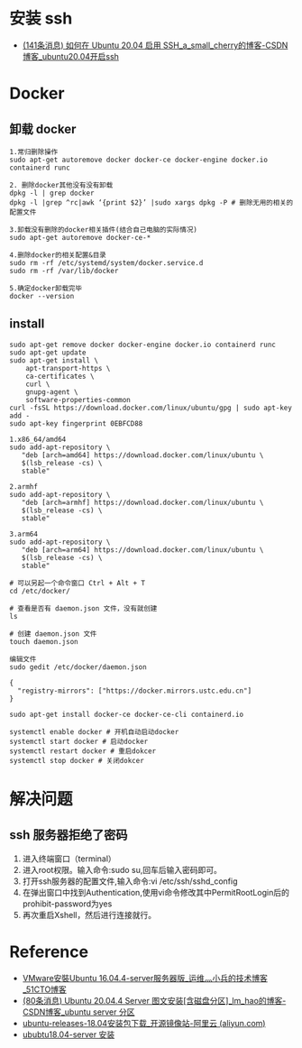 # 安装 ssh
- [(141条消息) 如何在 Ubuntu 20.04 启用 SSH_a_small_cherry的博客-CSDN博客_ubuntu20.04开启ssh](https://blog.csdn.net/a_small_cherry/article/details/122933107?ops_request_misc=%257B%2522request%255Fid%2522%253A%2522166635746616781432976467%2522%252C%2522scm%2522%253A%252220140713.130102334..%2522%257D&request_id=166635746616781432976467&biz_id=0&utm_medium=distribute.pc_search_result.none-task-blog-2~all~sobaiduend~default-1-122933107-null-null.142^v59^control,201^v3^add_ask&utm_term=ubuntu20.04%20ssh&spm=1018.2226.3001.4187)

# Docker

## 卸载 docker
```shell
1.常归删除操作
sudo apt-get autoremove docker docker-ce docker-engine docker.io containerd runc

2. 删除docker其他没有没有卸载
dpkg -l | grep docker
dpkg -l |grep ^rc|awk ‘{print $2}’ |sudo xargs dpkg -P # 删除无用的相关的配置文件
 
3.卸载没有删除的docker相关插件(结合自己电脑的实际情况)
sudo apt-get autoremove docker-ce-*
 
4.删除docker的相关配置&目录
sudo rm -rf /etc/systemd/system/docker.service.d
sudo rm -rf /var/lib/docker
 
5.确定docker卸载完毕
docker --version
```

## install
```shell
sudo apt-get remove docker docker-engine docker.io containerd runc
sudo apt-get update
sudo apt-get install \
    apt-transport-https \
    ca-certificates \
    curl \
    gnupg-agent \
    software-properties-common
curl -fsSL https://download.docker.com/linux/ubuntu/gpg | sudo apt-key add -
sudo apt-key fingerprint 0EBFCD88
```

```shell
1.x86_64/amd64
sudo add-apt-repository \
   "deb [arch=amd64] https://download.docker.com/linux/ubuntu \
   $(lsb_release -cs) \
   stable"

2.armhf
sudo add-apt-repository \
   "deb [arch=armhf] https://download.docker.com/linux/ubuntu \
   $(lsb_release -cs) \
   stable"
   
3.arm64
sudo add-apt-repository \
   "deb [arch=arm64] https://download.docker.com/linux/ubuntu \
   $(lsb_release -cs) \
   stable"
```


```shell
# 可以另起一个命令窗口 Ctrl + Alt + T
cd /etc/docker/
 
# 查看是否有 daemon.json 文件，没有就创建
ls
 
# 创建 daemon.json 文件
touch daemon.json
 
编辑文件
sudo gedit /etc/docker/daemon.json
 
{
  "registry-mirrors": ["https://docker.mirrors.ustc.edu.cn"]
}
```

```shell
sudo apt-get install docker-ce docker-ce-cli containerd.io
```

```shell
systemctl enable docker # 开机自动启动docker
systemctl start docker # 启动docker
systemctl restart docker # 重启dokcer
systemctl stop docker # 关闭dokcer
```

# 解决问题
## ssh 服务器拒绝了密码
1. 进入终端窗口（terminal）
2. 进入root权限。输入命令:sudo su,回车后输入密码即可。
3. 打开ssh服务器的配置文件,输入命令:vi   /etc/ssh/sshd_config
4. 在弹出窗口中找到Authentication,使用vi命令修改其中PermitRootLogin后的prohibit-password为yes
5. 再次重启Xshell，然后进行连接就行。

# Reference
- [VMware安裝Ubuntu 16.04.4-server服务器版_运维灬小兵的技术博客_51CTO博客](https://blog.51cto.com/u_4820306/5424903)
- [(80条消息) Ubuntu 20.04.4 Server 图文安装[含磁盘分区]_lm_hao的博客-CSDN博客_ubuntu server 分区](https://blog.csdn.net/llm_hao/article/details/124522423?ops_request_misc=%257B%2522request%255Fid%2522%253A%2522166717658816782395342987%2522%252C%2522scm%2522%253A%252220140713.130102334.pc%255Fall.%2522%257D&request_id=166717658816782395342987&biz_id=0&spm=1018.2226.3001.4187)
- [ubuntu-releases-18.04安装包下载_开源镜像站-阿里云 (aliyun.com)](http://mirrors.aliyun.com/ubuntu-releases/18.04/)
- [ububtu18.04-server 安装](https://blog.csdn.net/weixin_44088631/article/details/117377300?ops_request_misc=&request_id=&biz_id=102&spm=1018.2226.3001.4187)
